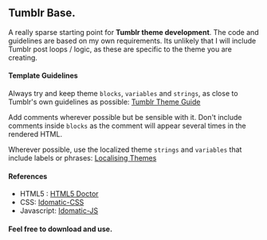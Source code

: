 ## Tumblr Base.
A really sparse starting point for **Tumblr theme development**. The code and guidelines are based on my own requirements. Its unlikely that I will include Tumblr post loops / logic, as these are specific to the theme you are creating.

#### Template Guidelines
Always try and keep theme `blocks`, `variables` and `strings`, as close to Tumblr's own guidelines as possible: [Tumblr Theme Guide](http://www.tumblr.com/docs/en/custom_themes)

Add comments wherever possible but be sensible with it. Don't include comments inside `blocks` as the comment will appear several times in the rendered HTML.

Wherever possible, use the localized theme `strings` and `variables` that include labels or phrases:  [Localising Themes](http://www.tumblr.com/docs/en/localizing_themes)

#### References
* HTML5 : [HTML5 Doctor](http://html5doctor.com/)
* CSS: [Idomatic-CSS](https://github.com/necolas/idiomatic-css)
* Javascript: [Idomatic-JS](https://github.com/rwldrn/idiomatic.js/)

#### Feel free to download and use.